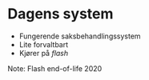 # Dagens system

- Fungerende saksbehandlingssystem
- Lite forvaltbart
- Kjører på *flash*

Note: Flash end-of-life 2020

